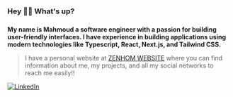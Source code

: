 ### Hey 🙋‍♂️ What's up?

###

**My name is Mahmoud a software engineer with a passion for building user-friendly interfaces. I have experience in building applications using modern technologies like Typescript, React, Next.js, and Tailwind CSS.**

> I have a personal website at [ZENHOM WEBSITE](https://zenhom.pages.dev) where you can find information about me, my projects, and all my social networks to reach me easily!!

[![LinkedIn](https://img.shields.io/badge/-LinkedIn-blue?style=flat-square&logo=Linkedin&logoColor=white&link=https://www.linkedin.com/in/mahmoud-zenhom)](https://www.linkedin.com/in/mahmoud-zenhom)
